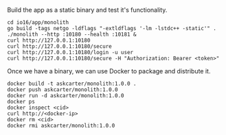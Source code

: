 Build the app as a static binary and test it's functionality.

```console
cd io16/app/monolith
go build -tags netgo -ldflags "-extldflags '-lm -lstdc++ -static'" .
./monolith --http :10180 --health :10181 &
curl http://127.0.0.1:10180
curl http://127.0.0.1:10180/secure
curl http://127.0.0.1:10180/login -u user
curl http://127.0.0.1:10180/secure -H "Authorization: Bearer <token>"
```

Once we have a binary, we can use Docker to package and distribute it.

```console
docker build -t askcarter/monolith:1.0.0 .
docker push askcarter/monolith:1.0.0
docker run -d askcarter/monolith:1.0.0
docker ps
docker inspect <cid>
curl http://<docker-ip>
docker rm <cid>
docker rmi askcarter/monolith:1.0.0
```
